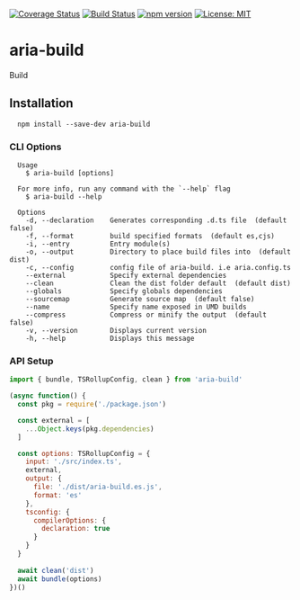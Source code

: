 [![Coverage Status](https://coveralls.io/repos/github/aelbore/aria-build/badge.svg?branch=master)](https://coveralls.io/github/aelbore/aria-build?branch=master)
[![Build Status](https://travis-ci.org/aelbore/aria-build.svg?branch=master)](https://travis-ci.org/aelbore/aria-build)
[![npm version](https://badge.fury.io/js/aria-build.svg)](https://www.npmjs.com/package/aria-build)
[![License: MIT](https://img.shields.io/badge/license-MIT-blue.svg)](https://opensource.org/licenses/MIT)

# aria-build
Build

Installation
------------
  ```
    npm install --save-dev aria-build
  ```

### CLI Options
```
  Usage
    $ aria-build [options]

  For more info, run any command with the `--help` flag
    $ aria-build --help

  Options
    -d, --declaration    Generates corresponding .d.ts file  (default false)
    -f, --format         build specified formats  (default es,cjs)
    -i, --entry          Entry module(s)
    -o, --output         Directory to place build files into  (default dist)
    -c, --config         config file of aria-build. i.e aria.config.ts
    --external           Specify external dependencies
    --clean              Clean the dist folder default  (default dist)
    --globals            Specify globals dependencies
    --sourcemap          Generate source map  (default false)
    --name               Specify name exposed in UMD builds
    --compress           Compress or minify the output  (default false)
    -v, --version        Displays current version
    -h, --help           Displays this message
```

### API Setup
```javascript
import { bundle, TSRollupConfig, clean } from 'aria-build'

(async function() {
  const pkg = require('./package.json')

  const external = [
    ...Object.keys(pkg.dependencies)
  ]

  const options: TSRollupConfig = {
    input: './src/index.ts',
    external,
    output: {
      file: './dist/aria-build.es.js',
      format: 'es'
    },
    tsconfig: {
      compilerOptions: {
        declaration: true
      }
    }
  }
  
  await clean('dist')
  await bundle(options)
})()
```

